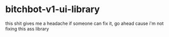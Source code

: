 # bitchbot-v1-ui-library
this shit gives me a headache
if someone can fix it, go ahead cause i'm not fixing this ass library
